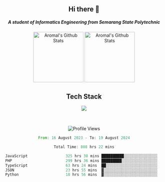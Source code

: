 <div align="center">
  <h2>Hi there 👋</h2>

  <h5>A student of Informatics Engineering from Semarang State Polytechnic</h5>

  <img
    height="160"
    alt="Aromal's Github Stats"
    src="https://github-readme-stats.vercel.app/api?username=dafariski77&show_icons=true&theme=tokyonight&count_private=true"
  />
  <img
    alt="Aromal's Github Stats"
    height="160"
    src="https://github-readme-stats.vercel.app/api/top-langs/?username=dafariski77&layout=compact&theme=tokyonight"
  />

  <h2>Tech Stack</h2>
  <a href="https://skillicons.dev">
    <img src="https://skillicons.dev/icons?i=express,nextjs,laravel,mysql,mongodb,redis,prisma,docker,git,gcp,tailwind&perline=14" />
  </a>

  <br /><br />
  <img src="https://komarev.com/ghpvc/?username=dafariski77&abbreviated=true" alt="Profile Views">
    
  <!--START_SECTION:waka-->

```rust
From: 16 August 2023 - To: 19 August 2024

Total Time: 808 hrs 22 mins

JavaScript                 325 hrs 38 mins ██████████░░░░░░░░░░░░░░░   39.66 %
PHP                        299 hrs 36 mins █████████░░░░░░░░░░░░░░░░   36.49 %
TypeScript                 63 hrs 24 mins  ██░░░░░░░░░░░░░░░░░░░░░░░   07.72 %
JSON                       23 hrs 55 mins  ▓░░░░░░░░░░░░░░░░░░░░░░░░   02.91 %
Python                     18 hrs 56 mins  ▓░░░░░░░░░░░░░░░░░░░░░░░░   02.31 %
```

<!--END_SECTION:waka-->
</div>

